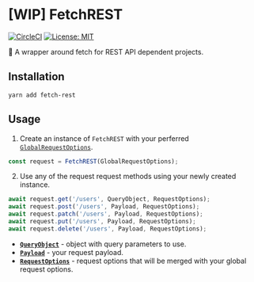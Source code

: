 # [WIP] FetchREST
[![CircleCI](https://circleci.com/gh/kvendrik/fetch-rest.svg?style=svg)](https://circleci.com/gh/kvendrik/fetch-rest)
[![License: MIT](https://img.shields.io/badge/License-MIT-yellow.svg)](https://opensource.org/licenses/MIT)

🚀 A wrapper around fetch for REST API dependent projects.

## Installation
```
yarn add fetch-rest
```

## Usage

1. Create an instance of `FetchREST` with your perferred [`GlobalRequestOptions`](https://github.com/kvendrik/fetch-rest/blob/master/src/FetchREST.ts#L39).
```ts
const request = FetchREST(GlobalRequestOptions);
```

2. Use any of the request request methods using your newly created instance.
```ts
await request.get('/users', QueryObject, RequestOptions);
await request.post('/users', Payload, RequestOptions);
await request.patch('/users', Payload, RequestOptions);
await request.put('/users', Payload, RequestOptions);
await request.delete('/users', Payload, RequestOptions);
```

- [**`QueryObject`**](https://github.com/kvendrik/fetch-rest/blob/master/src/queryObjectToString.ts#L1) - object with query parameters to use.
- [**`Payload`**](https://github.com/kvendrik/fetch-rest/blob/master/src/FetchREST.ts#L4) - your request payload.
- [**`RequestOptions`**](https://github.com/kvendrik/fetch-rest/blob/master/src/FetchREST.ts#L16) - request options that will be merged with your global request options.
